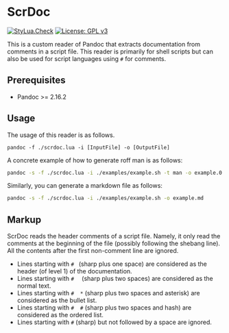 ScrDoc
======

[![StyLua.Check](https://github.com/MasWag/scrdoc/actions/workflows/stylua.yml/badge.svg?branch=master)](https://github.com/MasWag/scrdoc/actions/workflows/stylua.yml)
[![License: GPL v3](https://img.shields.io/badge/License-GPLv3-blue.svg)](./LICENSE)

This is a custom reader of Pandoc that extracts documentation from comments in a script file. This reader is primarily for shell scripts but can also be used for script languages using `#` for comments.

Prerequisites
-------------

- Pandoc >= 2.16.2

Usage
-----

The usage of this reader is as follows.

```
pandoc -f ./scrdoc.lua -i [InputFile] -o [OutputFile]
```

A concrete example of how to generate roff man is as follows:

```sh
pandoc -s -f ./scrdoc.lua -i ./examples/example.sh -t man -o example.0 -V title:'example' -V section:0 -V header:'ScrDoc Example' -V footer:'ScrDoc'
```

Similarly, you can generate a markdown file as follows:

```sh
pandoc -s -f ./scrdoc.lua -i ./examples/example.sh -o example.md
```

Markup
------

ScrDoc reads the header comments of a script file. Namely, it only read the comments at the beginning of the file (possibly following the shebang line). All the contents after the first non-comment line are ignored.

- Lines starting with `# ` (sharp plus one space) are considered as the header (of level 1) of the documentation.
- Lines starting with `#  ` (sharp plus two spaces) are considered as the normal text.
- Lines starting with `#  *` (sharp plus two spaces and asterisk) are considered as the bullet list.
- Lines starting with `#  #` (sharp plus two spaces and hash) are considered as the ordered list.
- Lines starting with `#` (sharp) but not followed by a space are ignored.
